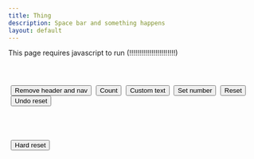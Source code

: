 ```yaml
---
title: Thing
description: Space bar and something happens
layout: default
---
```

<style>
    button{margin-left:5px}
    #text1{text-align:center;font-size:23px;}
    #cheatText{text-align:center}
</style>
<noscript>This page requires javascript to run (!!!!!!!!!!!!!!!!!!!!!!!)</noscript>
<br><br>
<div id="thing">
    <p id="text1"></p>
    <p id="cheatText"></p>
    <br>
    <button id="remove-han" onclick="removeNav()">Remove header and nav</button>
    <button id="mobileCount" onclick="add()">Count</button>
    <button id="customText" onclick="cText()">Custom text</button>
    <button id="cheat" onclick="set()">Set number</button>
    <button id="resetBTN" onclick="reset()">Reset</button>
    <button id="undoReset" onclick="undoReset()">Undo reset</button>
    <br><br><br><br><br>
    <button id="hardReset" onclick="hardReset(true)">Hard reset</button>
</div>
<script src="thing.js"></script>
